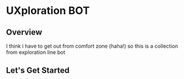 # UXploration BOT

## Overview
I think i have to get out from comfort zone (haha!) so this is a collection from exploration line bot

## Let's Get Started
